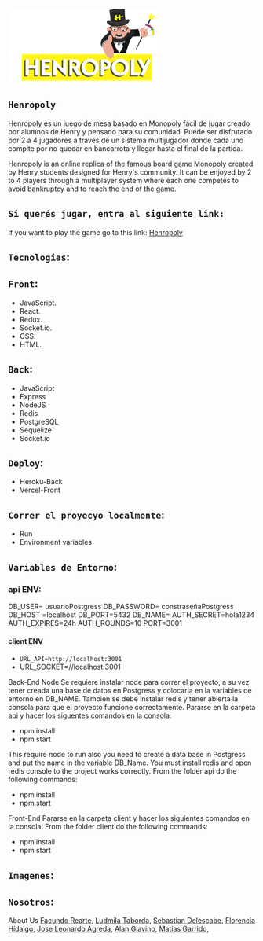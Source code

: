 <p align="left">
  <img height="150" src="./Henropoly-blanco.png" alt="Logo" />
</p>

## `Henropoly`  

Henropoly es un juego de mesa basado en Monopoly fácil de jugar creado por alumnos de Henry y pensado para su comunidad. Puede ser disfrutado por 2 a 4 jugadores a través de un sistema multijugador donde cada uno compite por no quedar en bancarrota y llegar hasta el final de la partida.

Henropoly is an online replica of the famous board game Monopoly created by Henry students designed for Henry's community.  It can be enjoyed by 2 to 4 players through a multiplayer system where each one competes to avoid bankruptcy and to reach the end of the game.


## `Si querés jugar, entra al siguiente link:`
If you want to play the game go to this link:
[Henropoly](https://henropoly.vercel.app/)

## `Tecnologias`:

## `Front`:

- JavaScript.
- React.
- Redux.
- Socket.io.
- CSS.
- HTML.

## `Back`:
- JavaScript
- Express
- NodeJS
- Redis
- PostgreSQL
- Sequelize
- Socket.io

## `Deploy`:
- Heroku-Back
- Vercel-Front


## `Correr el proyecyo localmente`:
- Run 
- Environment variables

## `Variables de Entorno`:
### api ENV:
DB_USER= usuarioPostgress
DB_PASSWORD= constraseñaPostgress
DB_HOST =localhost
DB_PORT=5432
DB_NAME=
AUTH_SECRET=hola1234
AUTH_EXPIRES=24h
AUTH_ROUNDS=10
PORT=3001 

#### client ENV
- `URL_API=http://localhost:3001`
- URL_SOCKET=//localhost:3001


Back-End
Node
Se requiere instalar node para correr el proyecto, a su vez tener creada una base de datos en Postgress y colocarla en la variables de entorno en DB_NAME.
Tambien se debe instalar redis y tener abierta la consola para que el proyecto funcione correctamente.
Pararse en la carpeta api y hacer los siguentes comandos en la consola:

- npm install
- npm start

This require node to run also you need to create a data base in Postgress and put the name in the variable DB_Name.
You must install redis and open redis console to the project works correctly.
From the folder api do the following commands:

- npm install
- npm start

Front-End
Pararse en la carpeta client y hacer los siguientes comandos en la consola:
From the folder client do the following commands:

- npm install
- npm start


## `Imagenes`:

## `Nosotros`:
About Us
[Facundo Rearte](https://www.linkedin.com/in/facundorearte13/),
[Ludmila Taborda](https://www.linkedin.com/in/ludmilataborda-dev/),
[Sebastian Delescabe](https://www.linkedin.com/in/sebastian-delescabe/),
[Florencia Hidalgo](https://www.linkedin.com/in/florencia-hidalgo-quiroz/),
[Jose Leonardo Agreda](https://www.linkedin.com/in/leonardoagreda/),
[Alan Giavino](https://www.linkedin.com/in/alan-giavino/),
[Matias Garrido](https://www.linkedin.com/in/matias-garridodev/),